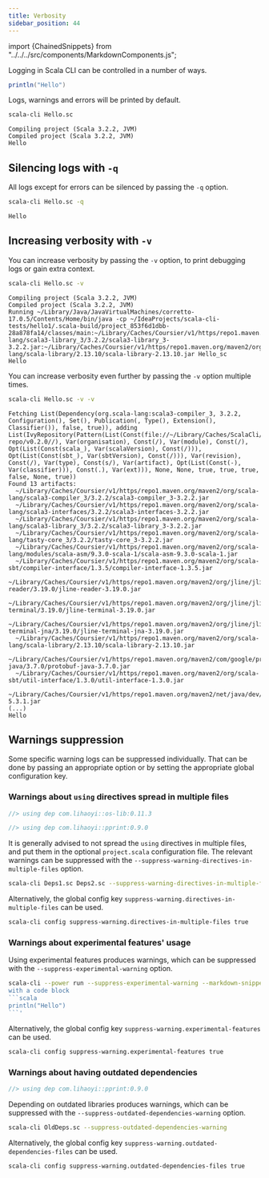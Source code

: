 ```yaml
---
title: Verbosity
sidebar_position: 44
---
```


import {ChainedSnippets} from "../../../src/components/MarkdownComponents.js";

Logging in Scala CLI can be controlled in a number of ways.

```scala title=Hello.sc
println("Hello")
```

Logs, warnings and errors will be printed by default.

<ChainedSnippets>

```bash
scala-cli Hello.sc
```

```text  
Compiling project (Scala 3.2.2, JVM)
Compiled project (Scala 3.2.2, JVM)
Hello
```

</ChainedSnippets>

## Silencing logs with `-q`

All logs except for errors can be silenced by passing the `-q` option.

<ChainedSnippets>

```bash
scala-cli Hello.sc -q
```

```text
Hello
```

</ChainedSnippets>

## Increasing verbosity with `-v`

You can increase verbosity by passing the `-v` option, to print debugging logs or gain extra context.

<ChainedSnippets>

```bash
scala-cli Hello.sc -v
```

```text
Compiling project (Scala 3.2.2, JVM)
Compiled project (Scala 3.2.2, JVM)
Running ~/Library/Java/JavaVirtualMachines/corretto-17.0.5/Contents/Home/bin/java -cp ~/IdeaProjects/scala-cli-tests/hello1/.scala-build/project_853f6d1dbb-28a878fa14/classes/main:~/Library/Caches/Coursier/v1/https/repo1.maven.org/maven2/org/scala-lang/scala3-library_3/3.2.2/scala3-library_3-3.2.2.jar:~/Library/Caches/Coursier/v1/https/repo1.maven.org/maven2/org/scala-lang/scala-library/2.13.10/scala-library-2.13.10.jar Hello_sc
Hello
```

</ChainedSnippets>

You can increase verbosity even further by passing the `-v` option multiple times.

<ChainedSnippets>

```bash
scala-cli Hello.sc -v -v
```

```text
Fetching List(Dependency(org.scala-lang:scala3-compiler_3, 3.2.2, Configuration(), Set(), Publication(, Type(), Extension(), Classifier()), false, true)), adding List(IvyRepository(Pattern(List(Const(file://~/Library/Caches/ScalaCli/local-repo/v0.2.0//), Var(organisation), Const(/), Var(module), Const(/), Opt(List(Const(scala_), Var(scalaVersion), Const(/))), Opt(List(Const(sbt_), Var(sbtVersion), Const(/))), Var(revision), Const(/), Var(type), Const(s/), Var(artifact), Opt(List(Const(-), Var(classifier))), Const(.), Var(ext))), None, None, true, true, true, false, None, true))
Found 13 artifacts:
  ~/Library/Caches/Coursier/v1/https/repo1.maven.org/maven2/org/scala-lang/scala3-compiler_3/3.2.2/scala3-compiler_3-3.2.2.jar
  ~/Library/Caches/Coursier/v1/https/repo1.maven.org/maven2/org/scala-lang/scala3-interfaces/3.2.2/scala3-interfaces-3.2.2.jar
  ~/Library/Caches/Coursier/v1/https/repo1.maven.org/maven2/org/scala-lang/scala3-library_3/3.2.2/scala3-library_3-3.2.2.jar
  ~/Library/Caches/Coursier/v1/https/repo1.maven.org/maven2/org/scala-lang/tasty-core_3/3.2.2/tasty-core_3-3.2.2.jar
  ~/Library/Caches/Coursier/v1/https/repo1.maven.org/maven2/org/scala-lang/modules/scala-asm/9.3.0-scala-1/scala-asm-9.3.0-scala-1.jar
  ~/Library/Caches/Coursier/v1/https/repo1.maven.org/maven2/org/scala-sbt/compiler-interface/1.3.5/compiler-interface-1.3.5.jar
  ~/Library/Caches/Coursier/v1/https/repo1.maven.org/maven2/org/jline/jline-reader/3.19.0/jline-reader-3.19.0.jar
  ~/Library/Caches/Coursier/v1/https/repo1.maven.org/maven2/org/jline/jline-terminal/3.19.0/jline-terminal-3.19.0.jar
  ~/Library/Caches/Coursier/v1/https/repo1.maven.org/maven2/org/jline/jline-terminal-jna/3.19.0/jline-terminal-jna-3.19.0.jar
  ~/Library/Caches/Coursier/v1/https/repo1.maven.org/maven2/org/scala-lang/scala-library/2.13.10/scala-library-2.13.10.jar
  ~/Library/Caches/Coursier/v1/https/repo1.maven.org/maven2/com/google/protobuf/protobuf-java/3.7.0/protobuf-java-3.7.0.jar
  ~/Library/Caches/Coursier/v1/https/repo1.maven.org/maven2/org/scala-sbt/util-interface/1.3.0/util-interface-1.3.0.jar
  ~/Library/Caches/Coursier/v1/https/repo1.maven.org/maven2/net/java/dev/jna/jna/5.3.1/jna-5.3.1.jar
(...)
Hello

```

</ChainedSnippets>

## Warnings suppression

Some specific warning logs can be suppressed individually.
That can be done by passing an appropriate option or by setting the appropriate global configuration key.

### Warnings about `using` directives spread in multiple files

```scala title=Deps1.sc
//> using dep com.lihaoyi::os-lib:0.11.3
```

```scala title=Deps2.sc
//> using dep com.lihaoyi::pprint:0.9.0
```

It is generally advised to not spread the `using` directives in multiple files, and put them in the
optional `project.scala` configuration file.
The relevant warnings can be suppressed with the `--suppress-warning-directives-in-multiple-files` option.

```bash
scala-cli Deps1.sc Deps2.sc --suppress-warning-directives-in-multiple-files
```

Alternatively, the global config key `suppress-warning.directives-in-multiple-files` can be used.

```bash
scala-cli config suppress-warning.directives-in-multiple-files true
```

### Warnings about experimental features' usage

Using experimental features produces warnings, which can be suppressed with the `--suppress-experimental-warning`
option.

````bash
scala-cli --power run --suppress-experimental-warning --markdown-snippet '# Markdown snippet
with a code block
```scala
println("Hello")
```'
````

Alternatively, the global config key `suppress-warning.experimental-features` can be used.

```bash
scala-cli config suppress-warning.experimental-features true
```

### Warnings about having outdated dependencies

```scala title=OldDeps.sc
//> using dep com.lihaoyi::pprint:0.9.0
```

Depending on outdated libraries produces warnings, which can be suppressed with
the `--suppress-outdated-dependencies-warning` option.

````bash
scala-cli OldDeps.sc --suppress-outdated-dependencies-warning
````

Alternatively, the global config key `suppress-warning.outdated-dependencies-files` can be used.

```bash
scala-cli config suppress-warning.outdated-dependencies-files true
```
